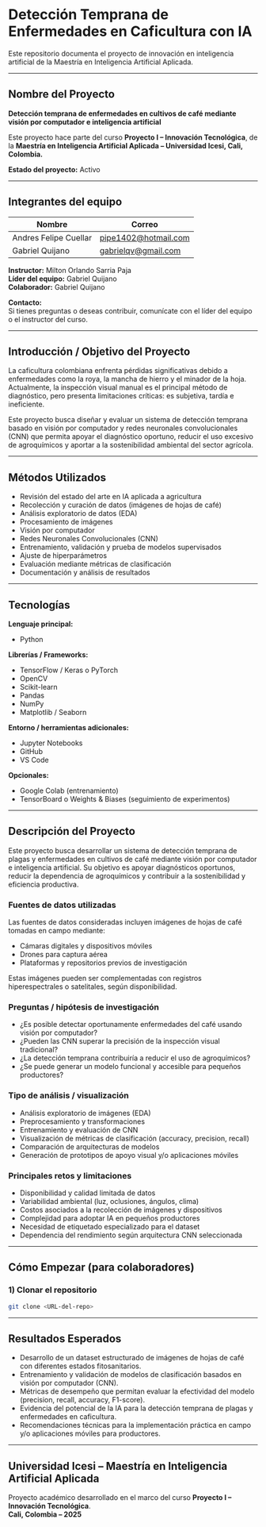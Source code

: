 # Detección Temprana de Enfermedades en Caficultura con IA  

Este repositorio documenta el proyecto de innovación en inteligencia artificial de la Maestría en Inteligencia Artificial Aplicada.

---

## Nombre del Proyecto  
**Detección temprana de enfermedades en cultivos de café mediante visión por computador e inteligencia artificial**  

Este proyecto hace parte del curso **Proyecto I – Innovación Tecnológica**, de la **Maestría en Inteligencia Artificial Aplicada – Universidad Icesi, Cali, Colombia.**

**Estado del proyecto:** Activo

---

## Integrantes del equipo  

| Nombre | Correo |
|--------|--------|
| Andres Felipe Cuellar | pipe1402@hotmail.com |
| Gabriel Quijano | gabrielqv@gmail.com | 

**Instructor:** Milton Orlando Sarria Paja  
**Líder del equipo:** Gabriel Quijano  
**Colaborador:** Gabriel Quijano  

**Contacto:**  
Si tienes preguntas o deseas contribuir, comunícate con el líder del equipo o el instructor del curso.

---

## Introducción / Objetivo del Proyecto  

La caficultura colombiana enfrenta pérdidas significativas debido a enfermedades como la roya, la mancha de hierro y el minador de la hoja. Actualmente, la inspección visual manual es el principal método de diagnóstico, pero presenta limitaciones críticas: es subjetiva, tardía e ineficiente.  

Este proyecto busca diseñar y evaluar un sistema de detección temprana basado en visión por computador y redes neuronales convolucionales (CNN) que permita apoyar el diagnóstico oportuno, reducir el uso excesivo de agroquímicos y aportar a la sostenibilidad ambiental del sector agrícola.

---

## Métodos Utilizados

- Revisión del estado del arte en IA aplicada a agricultura
- Recolección y curación de datos (imágenes de hojas de café)
- Análisis exploratorio de datos (EDA)
- Procesamiento de imágenes
- Visión por computador
- Redes Neuronales Convolucionales (CNN)
- Entrenamiento, validación y prueba de modelos supervisados
- Ajuste de hiperparámetros
- Evaluación mediante métricas de clasificación
- Documentación y análisis de resultados

---

## Tecnologías

**Lenguaje principal:**  
- Python

**Librerías / Frameworks:**  
- TensorFlow / Keras o PyTorch
- OpenCV
- Scikit-learn
- Pandas
- NumPy
- Matplotlib / Seaborn

**Entorno / herramientas adicionales:**  
- Jupyter Notebooks  
- GitHub  
- VS Code  

**Opcionales:**  
- Google Colab (entrenamiento)
- TensorBoard o Weights & Biases (seguimiento de experimentos)

---

## Descripción del Proyecto

Este proyecto busca desarrollar un sistema de detección temprana de plagas y enfermedades en cultivos de café mediante visión por computador e inteligencia artificial. Su objetivo es apoyar diagnósticos oportunos, reducir la dependencia de agroquímicos y contribuir a la sostenibilidad y eficiencia productiva.

### Fuentes de datos utilizadas
Las fuentes de datos consideradas incluyen imágenes de hojas de café tomadas en campo mediante:
- Cámaras digitales y dispositivos móviles
- Drones para captura aérea
- Plataformas y repositorios previos de investigación  

Estas imágenes pueden ser complementadas con registros hiperespectrales o satelitales, según disponibilidad.

### Preguntas / hipótesis de investigación
- ¿Es posible detectar oportunamente enfermedades del café usando visión por computador?
- ¿Pueden las CNN superar la precisión de la inspección visual tradicional?
- ¿La detección temprana contribuiría a reducir el uso de agroquímicos?
- ¿Se puede generar un modelo funcional y accesible para pequeños productores?

### Tipo de análisis / visualización
- Análisis exploratorio de imágenes (EDA)
- Preprocesamiento y transformaciones
- Entrenamiento y evaluación de CNN
- Visualización de métricas de clasificación (accuracy, precision, recall)
- Comparación de arquitecturas de modelos
- Generación de prototipos de apoyo visual y/o aplicaciones móviles

### Principales retos y limitaciones
- Disponibilidad y calidad limitada de datos
- Variabilidad ambiental (luz, oclusiones, ángulos, clima)
- Costos asociados a la recolección de imágenes y dispositivos
- Complejidad para adoptar IA en pequeños productores
- Necesidad de etiquetado especializado para el dataset
- Dependencia del rendimiento según arquitectura CNN seleccionada

---

## Cómo Empezar (para colaboradores)

### 1) Clonar el repositorio
```bash
git clone <URL-del-repo>

```
---
## Resultados Esperados

- Desarrollo de un dataset estructurado de imágenes de hojas de café con diferentes estados fitosanitarios.
- Entrenamiento y validación de modelos de clasificación basados en visión por computador (CNN).
- Métricas de desempeño que permitan evaluar la efectividad del modelo (precision, recall, accuracy, F1-score).
- Evidencia del potencial de la IA para la detección temprana de plagas y enfermedades en caficultura.
- Recomendaciones técnicas para la implementación práctica en campo y/o aplicaciones móviles para productores.

---

## Universidad Icesi – Maestría en Inteligencia Artificial Aplicada

Proyecto académico desarrollado en el marco del curso **Proyecto I – Innovación Tecnológica**.  
**Cali, Colombia – 2025**
